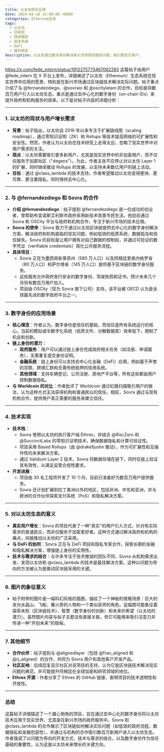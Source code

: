 ```yaml
---
title: 以太坊现实应用
date: 2024-04-18 15:00:00 +0800
categories: Ethereum生态
tags:
  - 以太坊
  - 已研究
  - 持续跟踪
  - 高优先级
  - DeFi
  - 身份绑定
description: 以太坊通过数字身份解决新兴市场政府服务问题，吸引数百万用户。
---
```


https://x.com/fede_intern/status/1912275773467062283
这篇帖子由用户 @fede_intern 在 X 平台上发布，详细阐述了以太坊（Ethereum）生态系统在现实世界中应用的愿景，特别是在新兴市场通过区块链技术解决实际问题。帖子重点介绍了与 @fernandezdiego、@sovraio 和 @oscitylatam 的合作，目标是将数百万用户引入以太坊生态，重点是通过去中心化的数字身份（on-chain IDs）来提升政府和机构服务的效率。以下是对帖子内容的详细分析：

---

### **1. 以太坊的现状与用户增长需求**

- **背景**：帖子指出，以太坊自 2019 年以来专注于扩展路线图（scaling roadmap），通过零知识证明（ZK）和 Rollups 等技术提高网络的可扩展性和安全性。然而，作者认为以太坊在技术研究上走得太远，忽略了现实世界中对用户需求的关注。
- **观点**：以太坊需要吸引更多新用户，尤其是现实世界中的非加密用户，而不仅仅服务于加密社区（"degens"）。为此，作者主张不应停止对以太坊 Layer 1 的扩展，同时继续推动 Rollups 的发展，以支持未来数亿用户的链上活动。
- **目标**：通过 @class_lambda 的技术支持，作者希望推动以太坊变得更快、更可靠、更注重隐私，同时保持去中心化。

---

### **2. 与 @fernandezdiego 和 Sovra 的合作**

- **介绍 @fernandezdiego**：帖子提到 @fernandezdiego 是一位成功的创业者，曾帮助布宜诺斯艾利斯市政府采用新技术改善市民生活。他目前通过 Sovra 和 OSCity 平台与政府和机构合作，专注于新兴市场的技术应用。
- **Sovra 的使命**：Sovra 致力于通过以太坊区块链提供去中心化的数字身份解决方案，解决政府和机构面临的现实问题，例如低效的纸质系统、数据孤岛和信任缺失。Sovra 的目标是让用户拥有对自己数据的控制权，并通过可验证的数字凭证（verifiable credentials）简化公共服务流程。
- **具体项目**：
    - Sovra 正在为墨西哥新莱昂州（580 万人口）以及阿根廷里奥内格罗省（80 万人口）和萨尔塔省（145 万人口）提供基于区块链的数字身份服务。
    - 这些服务允许政府发行安全的数字身份、驾驶执照和证书，预计未来几个月将有数百万用户加入。
    - 项目由 OSCity（现为 Sovra 旗下公司）支持，该平台被 OECD 认为是全球最先进的数字政府平台之一。

---

### **3. 数字身份的应用场景**

- **核心理念**：作者认为，数字身份是信任的基础，而信任是所有系统运行的核心。当前的模拟或半数字化系统（纸质文件、分散数据库）效率低下，限制了机会和创新。
- **链上身份的潜力**：
    - **政府服务**：用户可以通过链上身份完成政府相关任务（如注册、申请服务），无需重复提交身份证明。
    - **金融系统**：链上身份可以支持去中心化金融（DeFi）应用，例如基于声誉的贷款、跨境汇款和无需传统抵押的信用系统。
    - **其他领域**：支持车辆登记、公司注册、房地产平台等，所有这些都由用户控制数据隐私。
- **与 Worldcoin 的对比**：作者批评了 Worldcoin 通过虹膜扫描吸引用户的做法，认为这种方式无法获得机构和普通民众的信任。相反，Sovra 通过与现有机构合作，提供用户真正需要的服务来建立信任。

---

### **4. 技术实现**

- **技术栈**：
    - Sovra 使用以太坊的执行客户端 Ethrex，并结合 @RiscZero 和 @SuccinctLabs 的零知识证明技术，确保数据隐私和计算可验证性。
    - 项目采用 Based Rollups（由 @drakefjustin 推动），作为可扩展性和互操作性的未来解决方案。
    - 通过 Validium Layer 2 技术，Sovra 将数据存储在链下，同时在链上验证其有效性，以满足监管合规性要求。
- **开发进展**：
    - 项目由 30 名工程师开发了 10 个月，目前已准备好为数百万用户提供服务。
    - Sovra 还计划扩展到拉丁美洲以外的地区，包括非洲、中东和亚洲，并与欧洲的合作伙伴探索支付系统（PoS）和隐私解决方案。

---

### **5. 对以太坊生态的意义**

- **真实用户增长**：Sovra 的项目代表了一种"真实"的用户引入方式，针对有实际需求的普通民众，而非仅服务于加密爱好者。这种方式通过解决政府和机构的痛点，间接推动以太坊的广泛采用。
- **与 DeFi 的协同**：Sovra 正在与 DeFi 项目和隐私专家合作，探索长期的金融和隐私解决方案，增强链上身份的实用性。
- **技术与需求的结合**：与许多专注于技术推销的团队不同，Sovra 从机构需求出发，发现以太坊和 @class_lambda 的技术是最佳解决方案。这种以问题为导向的方法被认为是推动区块链采用的关键。

---

### **6. 图片的象征意义**

- 帖子附带的图片是一幅科幻风格的插图，描绘了一个神秘的夜晚场景：巨大的发光水晶山、飞船、篝火旁的人物和一个类似巫师的角色。这幅图可能象征着探索未知（区块链技术）、智慧（数字身份的创新）和未来的希望（以太坊的潜力）。虽然图片内容与帖子主题没有直接关联，但它可能用来吸引注意力并传递一种"开创未来"的隐喻。

---

### **7. 其他细节**

- **合作伙伴**：帖子提到与 @alignedlayer（包括 @fran_aligned 和 @rj_aligned）的合作，共同为 Sovra 用户和其他客户开发产品。
- **社区反响**：后续回复显示社区对该项目的支持，认为它是区块链技术解决现实问题的典范，并可能提升阿根廷在全球加密和研究领域的地位。
- **Ethrex 开源**：作者分享了 Ethrex 的 GitHub 链接，表明项目的技术透明性和开放性。

---

### **总结**

这篇帖子详细描述了一个雄心勃勃的项目，旨在通过去中心化的数字身份将以太坊技术应用于现实世界，尤其是在新兴市场的政府服务中。Sovra 和 @class_lambda 的合作展示了区块链如何解决实际问题（如低效的政府流程、数据隐私和金融包容性），并通过与机构的合作吸引数百万新用户进入以太坊生态。作者强调了以问题为导向的开发方式、技术与需求的结合，以及数字身份作为信任基础的重要性，认为这是以太坊未来增长的关键方向。